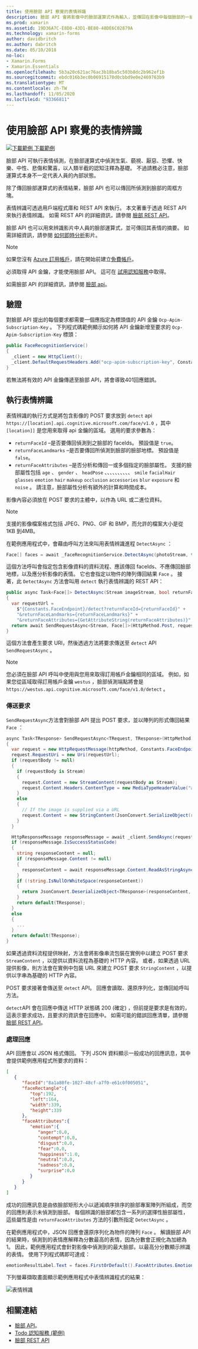 ```yaml
---
title: 使用臉部 API 察覺的表情辨識
description: 臉部 API 會將影像中的臉部運算式作為輸入，並傳回在影像中每個臉部的一組表情上包含信賴等級的資料。 本文說明如何使用臉部 API 來辨識表情，以對應用程式進行評分 Xamarin.Forms 。
ms.prod: xamarin
ms.assetid: 19D36A7C-E8D8-43D1-BE80-48DE6C02879A
ms.technology: xamarin-forms
author: davidbritch
ms.author: dabritch
ms.date: 05/10/2018
no-loc:
- Xamarin.Forms
- Xamarin.Essentials
ms.openlocfilehash: 5b3a20c621ac76ac3b18ba5c503b8dc2b962ef1b
ms.sourcegitcommit: ebdc016b3ec0b06915170d0cbbd9e0e2469763b9
ms.translationtype: MT
ms.contentlocale: zh-TW
ms.lasthandoff: 11/05/2020
ms.locfileid: "93366811"
---
```

# <a name="perceived-emotion-recognition-using-the-face-api"></a>使用臉部 API 察覺的表情辨識

[![下載範例](~/media/shared/download.png) 下載範例](/samples/xamarin/xamarin-forms-samples/webservices-todocognitiveservices)

臉部 API 可執行表情偵測，在臉部運算式中偵測生氣、藐視、厭惡、恐懼、快樂、中性、悲傷和驚喜，以人類半截的認知注釋為基礎。 不過請務必注意，臉部運算式本身不一定代表人員的內部狀態。

除了傳回臉部運算式的表情結果，臉部 API 也可以傳回所偵測到臉部的周框方塊。

表情辨識可透過用戶端程式庫和 REST API 來執行。 本文著重于透過 REST API 來執行表情辨識。 如需 REST API 的詳細資訊，請參閱 [臉部 REST API](https://westus.dev.cognitive.microsoft.com/docs/services/563879b61984550e40cbbe8d/operations/563879b61984550f30395236)。

臉部 API 也可以用來辨識影片中人員的臉部運算式，並可傳回其表情的摘要。 如需詳細資訊，請參閱 [如何即時分析](/azure/cognitive-services/face/face-api-how-to-topics/howtoanalyzevideo_face/)影片。

> [!NOTE]
> 如果您沒有 [Azure 訂用帳戶](/azure/guides/developer/azure-developer-guide#understanding-accounts-subscriptions-and-billing)，請在開始前建立[免費帳戶](https://aka.ms/azfree-docs-mobileapps)。

必須取得 API 金鑰，才能使用臉部 API。 這可在 [試用認知服務](https://azure.microsoft.com/try/cognitive-services/?api=face-api)中取得。

如需臉部 API 的詳細資訊，請參閱 [臉部 api](/azure/cognitive-services/face/overview/)。

## <a name="authentication"></a>驗證

對臉部 API 提出的每個要求都需要一個應指定為標頭值的 API 金鑰 `Ocp-Apim-Subscription-Key` 。 下列程式碼範例顯示如何將 API 金鑰新增至要求的 `Ocp-Apim-Subscription-Key` 標頭：

```csharp
public FaceRecognitionService()
{
  _client = new HttpClient();
  _client.DefaultRequestHeaders.Add("ocp-apim-subscription-key", Constants.FaceApiKey);
}
```

若無法將有效的 API 金鑰傳遞至臉部 API，將會導致401回應錯誤。

## <a name="perform-emotion-recognition"></a>執行表情辨識

表情辨識的執行方式是將包含影像的 POST 要求放到 `detect` api `https://[location].api.cognitive.microsoft.com/face/v1.0` ，其中 `[location]]` 是您用來取得 api 金鑰的區域。 選用的要求參數為：

- `returnFaceId` –是否要傳回偵測到之臉部的 faceIds。 預設值是 `true`。
- `returnFaceLandmarks` –是否要傳回所偵測到臉部的臉部地標。 預設值是 `false`。
- `returnFaceAttributes` –是否分析和傳回一或多個指定的臉部屬性。 支援的臉部屬性包括 `age` 、 `gender` 、 `headPose` 、、、、、、、、、、 `smile` `facialHair` `glasses` `emotion` `hair` `makeup` `occlusion` `accessories` `blur` `exposure` 和 `noise` 。 請注意，臉部屬性分析有額外的計算和時間成本。

影像內容必須放在 POST 要求的主體中，以作為 URL 或二進位資料。

> [!NOTE]
> 支援的影像檔案格式包括 JPEG、PNG、GIF 和 BMP，而允許的檔案大小是從1KB 到4MB。

在範例應用程式中，會藉由呼叫方法來叫用表情辨識進程 `DetectAsync` ：

```csharp
Face[] faces = await _faceRecognitionService.DetectAsync(photoStream, true, false, new FaceAttributeType[] { FaceAttributeType.Emotion });
```

這個方法呼叫會指定包含影像資料的資料流程、應該傳回 faceIds、不應傳回臉部地標，以及應分析影像的表情。 它也會指定以物件的陣列傳回結果 `Face` 。 接著，此 `DetectAsync` 方法會叫用 `detect` 執行表情辨識的 REST API：

```csharp
public async Task<Face[]> DetectAsync(Stream imageStream, bool returnFaceId, bool returnFaceLandmarks, IEnumerable<FaceAttributeType> returnFaceAttributes)
{
  var requestUrl =
    $"{Constants.FaceEndpoint}/detect?returnFaceId={returnFaceId}" +
    "&returnFaceLandmarks={returnFaceLandmarks}" +
    "&returnFaceAttributes={GetAttributeString(returnFaceAttributes)}";
  return await SendRequestAsync<Stream, Face[]>(HttpMethod.Post, requestUrl, imageStream);
}
```

這個方法會產生要求 URI，然後透過方法將要求傳送至 `detect` API `SendRequestAsync` 。

> [!NOTE]
> 您必須在臉部 API 呼叫中使用與您用來取得訂用帳戶金鑰相同的區域。 例如，如果您從區域取得訂用帳戶金鑰 `westus` ，臉部偵測端點將會是 `https://westus.api.cognitive.microsoft.com/face/v1.0/detect` 。

### <a name="send-the-request"></a>傳送要求

`SendRequestAsync`方法會對臉部 API 提出 POST 要求，並以陣列的形式傳回結果 `Face` ：

```csharp
async Task<TResponse> SendRequestAsync<TRequest, TResponse>(HttpMethod httpMethod, string requestUrl, TRequest requestBody)
{
  var request = new HttpRequestMessage(httpMethod, Constants.FaceEndpoint);
  request.RequestUri = new Uri(requestUrl);
  if (requestBody != null)
  {
    if (requestBody is Stream)
    {
      request.Content = new StreamContent(requestBody as Stream);
      request.Content.Headers.ContentType = new MediaTypeHeaderValue("application/octet-stream");
    }
    else
    {
      // If the image is supplied via a URL
      request.Content = new StringContent(JsonConvert.SerializeObject(requestBody, s_settings), Encoding.UTF8, "application/json");
    }
  }

  HttpResponseMessage responseMessage = await _client.SendAsync(request);
  if (responseMessage.IsSuccessStatusCode)
  {
    string responseContent = null;
    if (responseMessage.Content != null)
    {
      responseContent = await responseMessage.Content.ReadAsStringAsync();
    }
    if (!string.IsNullOrWhiteSpace(responseContent))
    {
      return JsonConvert.DeserializeObject<TResponse>(responseContent, s_settings);
    }
    return default(TResponse);
  }
  else
  {
    ...
  }
  return default(TResponse);
}
```

如果透過資料流程提供映射，方法會將影像串流包裝在實例中以建立 POST 要求 `StreamContent` ，以提供以資料流程為基礎的 HTTP 內容。 或者，如果透過 URL 提供影像，則方法會在實例中包裝 URL 來建立 POST 要求 `StringContent` ，以提供以字串為基礎的 HTTP 內容。

POST 要求接著會傳送至 `detect` API。 回應會讀取、還原序列化，並傳回給呼叫方法。

`detect`API 會在回應中傳送 HTTP 狀態碼 200 (確定) ，但前提是要求是有效的，這表示要求成功，且要求的資訊會在回應中。 如需可能的錯誤回應清單，請參閱 [臉部 REST API](https://westus.dev.cognitive.microsoft.com/docs/services/563879b61984550e40cbbe8d/operations/563879b61984550f30395236)。

### <a name="process-the-response"></a>處理回應

API 回應會以 JSON 格式傳回。 下列 JSON 資料顯示一般成功的回應訊息，其中會提供範例應用程式所要求的資料：

```json
[  
   {  
      "faceId":"8a1a80fe-1027-48cf-a7f0-e61c0f005051",
      "faceRectangle":{  
         "top":192,
         "left":164,
         "width":339,
         "height":339
      },
      "faceAttributes":{  
         "emotion":{  
            "anger":0.0,
            "contempt":0.0,
            "disgust":0.0,
            "fear":0.0,
            "happiness":1.0,
            "neutral":0.0,
            "sadness":0.0,
            "surprise":0.0
         }
      }
   }
]
```

成功的回應訊息是由依臉部矩形大小以遞減順序排序的臉部專案陣列所組成，而空的回應則表示未偵測到臉部。 每個辨識的臉部都包含一系列的選擇性臉部屬性，這些屬性是由 `returnFaceAttributes` 方法的引數所指定 `DetectAsync` 。

在範例應用程式中，JSON 回應會還原序列化為物件的陣列 `Face` 。 解讀臉部 API 的結果時，偵測到的表情應解釋為分數最高的表情，因為分數會正規化為加總為1。 因此，範例應用程式會針對影像中偵測到的最大臉部，以最高分分數顯示辨識的表情。 使用下列程式碼即可達成：

```csharp
emotionResultLabel.Text = faces.FirstOrDefault().FaceAttributes.Emotion.ToRankedList().FirstOrDefault().Key;
```

下列螢幕擷取畫面顯示範例應用程式中表情辨識程式的結果：

![表情辨識](emotion-recognition-images/emotion-recognition.png)

## <a name="related-links"></a>相關連結

- [臉部 API](/azure/cognitive-services/face/overview/)。
- [Todo 認知服務 (範例) ](/samples/xamarin/xamarin-forms-samples/webservices-todocognitiveservices)
- [臉部 REST API](https://westus.dev.cognitive.microsoft.com/docs/services/563879b61984550e40cbbe8d/operations/563879b61984550f30395236)